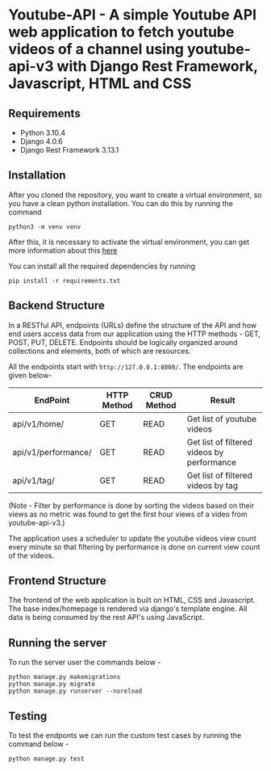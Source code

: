 # Youtube-API - A simple Youtube API web application to fetch youtube videos of a channel using youtube-api-v3 with Django Rest Framework, Javascript, HTML and CSS

## Requirements
- Python 3.10.4
- Django 4.0.6
- Django Rest Framework 3.13.1

## Installation
After you cloned the repository, you want to create a virtual environment, so you have a clean python installation. You can do this by running the command
```
python3 -m venv venv

```
After this, it is necessary to activate the virtual environment, you can get more information about this [here](https://docs.python.org/3/tutorial/venv.html)

You can install all the required dependencies by running
```
pip install -r requirements.txt

```
## Backend Structure
In a RESTful API, endpoints (URLs) define the structure of the API and how end users access data from our 
application using the HTTP methods - GET, POST, PUT, DELETE. Endpoints should be logically organized 
around collections and elements, both of which are resources.

All the endpoints start with `http://127.0.0.1:8000/`. The endpoints are given below-

| EndPoint  | HTTP Method | CRUD Method  | Result |
| ------------- | ------------- | ------------- | ------------- |
| api/v1/home/  | GET  | READ  | Get list of youtube videos  |
| api/v1/performance/  | GET  | READ  | Get list of filtered videos by performance  |
| api/v1/tag/  | GET  | READ  | Get list of filtered videos by tag  |

(Note - Filter by performance is done by sorting the videos based on their views as no metric was found to get the first hour views of a video from youtube-api-v3.) 

The application uses a scheduler to update the youtube videos view count every minute so that filtering by performance is done on current view count of the videos.  

## Frontend Structure
The frontend of the web application is built on HTML, CSS and Javascript. The base index/homepage is rendered via django's template engine.
All data is being consumed by the rest API's using JavaScript.  


## Running the server
To run the server user the commands below -
```
python manage.py makemigrations
python manage.py migrate
python manage.py runserver --noreload 
```

## Testing
To test the endponts we can run the custom test cases by running the command below -
```
python manage.py test
```
